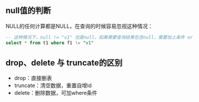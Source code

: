 ## null值的判断
NULL的任何计算都是NULL，在查询的时候容易忽视这种情况：
```sql
-- 这种情况下，null != "v1" 也是null，如果需要查询结果包含null，需要加上条件 or f1 is null
select * from t1 where f1 != "v1"
```
## drop、delete 与 truncate的区别
* drop：直接删表
* truncate：清空数据，重置自增id
* delete：删除数据，可加where条件